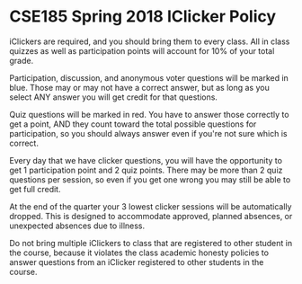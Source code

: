 # CSE185 Spring 2018 IClicker Policy

iClickers are required, and you should bring them to every class. All in class quizzes as well as participation points will account for 10% of your total grade.

Participation, discussion, and anonymous voter questions will be marked in blue. Those may or may not have a correct answer, but as long as you select ANY answer you will get credit for that questions.

Quiz questions will be marked in red. You have to answer those correctly to get a point, AND they count toward the total possible questions for participation, so you should always answer even if you're not sure which is correct.

Every day that we have clicker questions, you will have the opportunity to get 1 participation point and 2 quiz points. There may be more than 2 quiz questions per session, so even if you get one wrong you may still be able to get full credit.

At the end of the quarter your 3 lowest clicker sessions will be automatically dropped. This is designed to accommodate approved, planned absences, or unexpected absences due to illness.

Do not bring multiple iClickers to class that are registered to other student in the course, because it violates the class academic honesty policies to answer questions from an iClicker registered to other students in the course.
